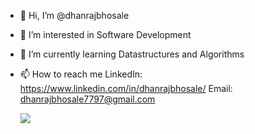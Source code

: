- 👋 Hi, I’m @dhanrajbhosale
- 👀 I’m interested in Software Development 
- 🌱 I’m currently learning Datastructures and Algorithms
- 📫 How to reach me LinkedIn: https://www.linkedin.com/in/dhanrajbhosale/ Email: dhanrajbhosale7797@gmail.com

  ![](https://komarev.com/ghpvc/?username=dhanrajbhosale&color=brightgreen&style=flat-square)


    
<!---
dhanrajbhosale/dhanrajbhosale is a ✨ special ✨ repository because its `README.md` (this file) appears on your GitHub profile.
You can click the Preview link to take a look at your changes.
--->
